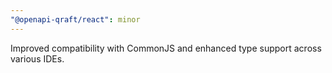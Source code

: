 ```yaml
---
"@openapi-qraft/react": minor
---
```


Improved compatibility with CommonJS and enhanced type support across various IDEs.
